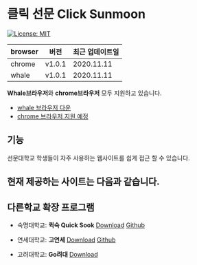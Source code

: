 # 클릭 선문 Click Sunmoon

[![License: MIT](https://img.shields.io/badge/License-MIT-yellow.svg)](https://opensource.org/licenses/MIT)

| browser | 버전 | 최근 업데이트일 |
| ------- | ---- | --------------- |
| chrome  | v1.0.1 | 2020.11.11      |
| whale   | v1.0.1 | 2020.11.11      |

**Whale브라우저**와 **chrome브라우저** 모두 지원하고 있습니다.

- [whale 브라우저 다운](https://store.whale.naver.com/detail/bjapjlbonnlnaeamlfoimpmcllcjkpdo)
- [chrome 브라우저 지원 예정]()

## 기능

선문대학교 학생들이 자주 사용하는 웹사이트를 쉽게 접근 할 수 있습니다.

현재 제공하는 사이트는 다음과 같습니다.
- 

## 다른학교 확장 프로그램
- 숙명대학교: **퀵숙 Quick Sook** [Download](https://chrome.google.com/webstore/detail/%ED%80%B5%EC%88%99-quick-sookmyung/ojiacghdlkbcfphkggebiiblbhheiopc) [Github](https://github.com/seohyun0120/Quick-Sook)

- 연세대학교: **고연세** [Download](https://chrome.google.com/webstore/detail/%EA%B3%A0%EC%97%B0%EC%84%B8-go-yonsei/gplnfbldjkejbkgoehgkppioiieipdia?hl=ko&) [Github](https://github.com/budlebee/GoYonsei)

- 고려대학교: **Go려대** [Download](https://chrome.google.com/webstore/detail/go%EB%A0%A4%EB%8C%80/cmlnmnacnpbnmleegbeffbohaidnpebd/related?hl=ko&)